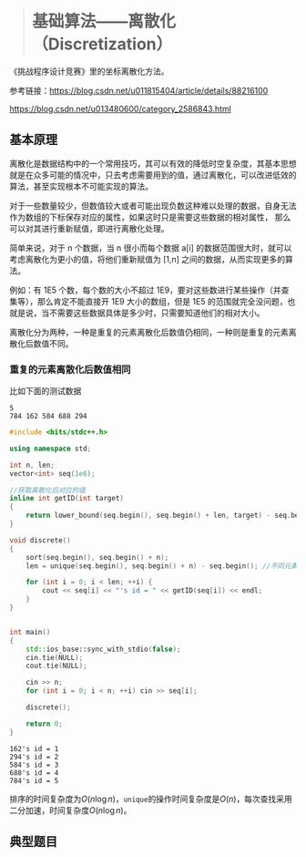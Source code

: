 > # 基础算法——离散化（Discretization）

《挑战程序设计竞赛》里的坐标离散化方法。

参考链接：<https://blog.csdn.net/u011815404/article/details/88216100>

<https://blog.csdn.net/u013480600/category_2586843.html>

## 基本原理

离散化是数据结构中的一个常用技巧，其可以有效的降低时空复杂度，其基本思想就是在众多可能的情况中，只去考虑需要用到的值，通过离散化，可以改进低效的算法，甚至实现根本不可能实现的算法。

对于一些数量较少，但数值较大或者可能出现负数这种难以处理的数据，自身无法作为数组的下标保存对应的属性，如果这时只是需要这些数据的相对属性， 那么可以对其进行重新赋值，即进行离散化处理。

简单来说，对于 n 个数据，当 n 很小而每个数据 a[i] 的数据范围很大时，就可以考虑离散化为更小的值，将他们重新赋值为 [1,n] 之间的数据，从而实现更多的算法。

例如：有 1E5 个数，每个数的大小不超过 1E9，要对这些数进行某些操作（并查集等），那么肯定不能直接开 1E9 大小的数组，但是 1E5 的范围就完全没问题，也就是说，当不需要这些数据具体是多少时，只需要知道他们的相对大小。

离散化分为两种，一种是重复的元素离散化后数值仍相同，一种则是重复的元素离散化后数值不同。

### 重复的元素离散化后数值相同

比如下面的测试数据

```
5
784 162 584 688 294
```

```c++
#include <bits/stdc++.h>

using namespace std;

int n, len;
vector<int> seq(1e6);

//获取离散化后对应的值
inline int getID(int target)
{
	return lower_bound(seq.begin(), seq.begin() + len, target) - seq.begin() + 1;
}

void discrete()
{
	sort(seq.begin(), seq.begin() + n);
	len = unique(seq.begin(), seq.begin() + n) - seq.begin(); //不同元素的个数

	for (int i = 0; i < len; ++i) {
		cout << seq[i] << "'s id = " << getID(seq[i]) << endl;
	}
}


int main()
{
	std::ios_base::sync_with_stdio(false);
	cin.tie(NULL);
	cout.tie(NULL);

	cin >> n;
	for (int i = 0; i < n; ++i) cin >> seq[i];

	discrete();

	return 0;
}
```

```
162's id = 1
294's id = 2
584's id = 3
688's id = 4
784's id = 5
```

排序的时间复杂度为$O(n \log{n})$，`unique`的操作时间复杂度是$O(n)$，每次查找采用二分加速，时间复杂度$O(n \log {n})$。





## 典型题目

